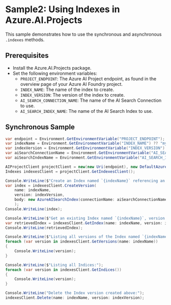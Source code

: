 # Sample2: Using Indexes in Azure.AI.Projects

This sample demonstrates how to use the synchronous and asynchronous `.indexes` methods.

## Prerequisites

- Install the Azure.AI.Projects package.
- Set the following environment variables:
  - `PROJECT_ENDPOINT`: The Azure AI Project endpoint, as found in the overview page of your Azure AI Foundry project.
  - `INDEX_NAME`: The name of the index to create.
  - `INDEX_VERSION`: The version of the index to create.
  - `AI_SEARCH_CONNECTION_NAME`: The name of the AI Search Connection to use.
  - `AI_SEARCH_INDEX_NAME`: The name of the AI Search Index to use.

## Synchronous Sample

```csharp
var endpoint = Environment.GetEnvironmentVariable("PROJECT_ENDPOINT");
var indexName = Environment.GetEnvironmentVariable("INDEX_NAME") ?? "my-index";
var indexVersion = Environment.GetEnvironmentVariable("INDEX_VERSION") ?? "1.0";
var aiSearchConnectionName = Environment.GetEnvironmentVariable("AI_SEARCH_CONNECTION_NAME") ?? "my-ai-search-connection-name";
var aiSearchIndexName = Environment.GetEnvironmentVariable("AI_SEARCH_INDEX_NAME") ?? "my-ai-search-index-name";

AIProjectClient projectClient = new(new Uri(endpoint), new DefaultAzureCredential());
Indexes indexesClient = projectClient.GetIndexesClient();

Console.WriteLine($"Create an Index named `{indexName}` referencing an existing AI Search resource:");
var index = indexesClient.CreateVersion(
    name: indexName,
    version: indexVersion,
    body: new AzureAISearchIndex(connectionName: aiSearchConnectionName, indexName: aiSearchIndexName)
    );
Console.WriteLine(index);

Console.WriteLine($"Get an existing Index named `{indexName}`, version `{indexVersion}`:");
var retrievedIndex = indexesClient.GetIndex(name: indexName, version: indexVersion);
Console.WriteLine(retrievedIndex);

Console.WriteLine($"Listing all versions of the Index named `{indexName}`:");
foreach (var version in indexesClient.GetVersions(name: indexName))
{
    Console.WriteLine(version);
}

Console.WriteLine($"Listing all Indices:");
foreach (var version in indexesClient.GetIndices())
{
    Console.WriteLine(version);
}

Console.WriteLine("Delete the Index version created above:");
indexesClient.Delete(name: indexName, version: indexVersion);
```

